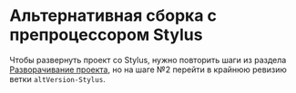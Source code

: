 # Альтернативная сборка с препроцессором Stylus

Чтобы развернуть проект со Stylus, нужно повторить шаги из раздела [Разворачивание проекта](deployment.md), но на шаге №2 перейти в крайнюю ревизию ветки `altVersion-Stylus`.